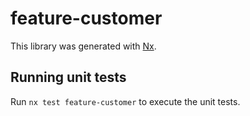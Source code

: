 # feature-customer

This library was generated with [Nx](https://nx.dev).

## Running unit tests

Run `nx test feature-customer` to execute the unit tests.
